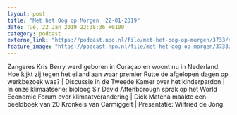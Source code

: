 ```yaml
---
layout: post
title: "Met het Oog op Morgen  22-01-2019"
date: Tue, 22 Jan 2019 22:38:36 +0100
category: podcast
externe_link: "https://podcast.npo.nl/file/met-het-oog-op-morgen/3733/nporadio1_met-het-oog-op-morgen_20190122_met-het-oog-op-morgen-22-01-2019_C6AZS1.mp3"
feature_image: "https://podcast.npo.nl/file/met-het-oog-op-morgen/3733/nporadio1_met-het-oog-op-morgen_20190122_met-het-oog-op-morgen-22-01-2019_C6AZS1.mp3"
---
```


Zangeres Kris Berry werd geboren in Curaçao en woont nu in Nederland. Hoe kijkt zij tegen het eiland aan waar premier Rutte de afgelopen dagen op werkbezoek was? | Discussie in de Tweede Kamer over het kinderpardon | In onze klimaatserie: bioloog Sir David Attenborough sprak op het World Economic Forum over klimaatverandering | Dick Matena maakte een beeldboek van 20 Kronkels van Carmiggelt | Presentatie: Wilfried de Jong.
